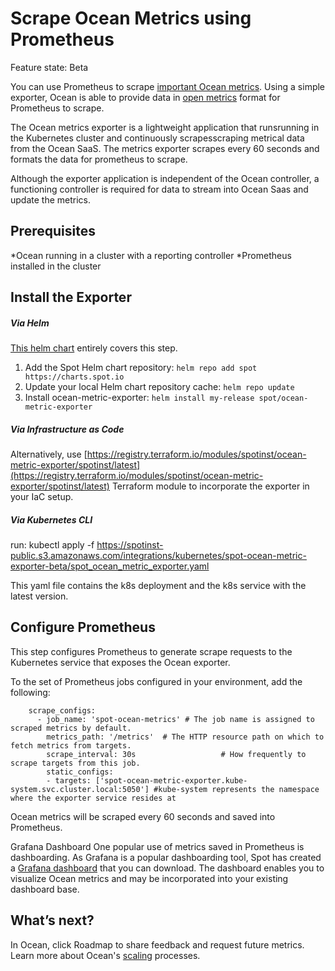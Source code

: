 # Scrape Ocean Metrics using Prometheus

Feature state: Beta

You can use Prometheus to scrape [important Ocean metrics](ocean/tools-and-integrations/prometheus/README). Using a simple exporter, Ocean is able to provide data in [open metrics](https://openmetrics.io/) format for Prometheus to scrape.

The Ocean metrics exporter is a lightweight application that runsrunning in the Kubernetes cluster and continuously scrapesscraping metrical data from the Ocean SaaS. The metrics exporter scrapes every 60 seconds and formats the data for prometheus to scrape.

Although the exporter application is independent of the Ocean controller, a functioning controller is required for data to stream into Ocean Saas and update the metrics.

## Prerequisites

*Ocean running in a cluster with a reporting controller
*Prometheus installed in the cluster

## Install the Exporter

##### Via Helm
[This helm chart](https://github.com/spotinst/charts/tree/main/charts/ocean-metric-exporter) entirely covers this step.
1. Add the Spot Helm chart repository:
`helm repo add spot https://charts.spot.io`
2. Update your local Helm chart repository cache:
`helm repo update`
3. Install ocean-metric-exporter:
`helm install my-release spot/ocean-metric-exporter`

##### Via Infrastructure as Code
Alternatively, use [https://registry.terraform.io/modules/spotinst/ocean-metric-exporter/spotinst/latest](https://registry.terraform.io/modules/spotinst/ocean-metric-exporter/spotinst/latest) Terraform module to incorporate the exporter in your IaC setup.

##### Via Kubernetes CLI
run:
kubectl apply -f https://spotinst-public.s3.amazonaws.com/integrations/kubernetes/spot-ocean-metric-exporter-beta/spot_ocean_metric_exporter.yaml

This yaml file contains the k8s deployment and the k8s service with the latest version.

## Configure Prometheus

This step configures Prometheus to generate scrape requests to the Kubernetes service that exposes the Ocean exporter.

To the set of Prometheus jobs configured in your environment, add the following:

```
    scrape_configs:
      - job_name: 'spot-ocean-metrics' # The job name is assigned to scraped metrics by default.
        metrics_path: '/metrics'  # The HTTP resource path on which to fetch metrics from targets.
        scrape_interval: 30s                   # How frequently to scrape targets from this job.
        static_configs:
        - targets: ['spot-ocean-metric-exporter.kube-system.svc.cluster.local:5050'] #kube-system represents the namespace where the exporter service resides at
```


Ocean metrics will be scraped every 60 seconds and saved into Prometheus.

Grafana Dashboard
One popular use of metrics saved in Prometheus is dashboarding. As Grafana is a popular dashboarding tool, Spot has created a [Grafana dashboard](https://grafana.com/grafana/dashboards/16475) that you can download. The dashboard enables you to visualize Ocean metrics and may be incorporated into your existing dashboard base.

## What’s next?

In Ocean, click Roadmap to share feedback and request future metrics.
Learn more about Ocean's [scaling](ocean/features/scaling-kubernetes) processes.
